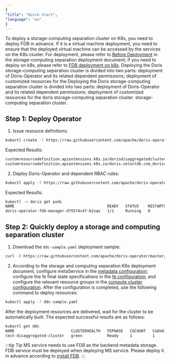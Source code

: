 ```yaml
---
{
"title": "Quick Start",
"language": "en"
}
---
```


<!-- 
Licensed to the Apache Software Foundation (ASF) under one
or more contributor license agreements.  See the NOTICE file
distributed with this work for additional information
regarding copyright ownership.  The ASF licenses this file
to you under the Apache License, Version 2.0 (the
"License"); you may not use this file except in compliance
with the License.  You may obtain a copy of the License at

  http://www.apache.org/licenses/LICENSE-2.0

Unless required by applicable law or agreed to in writing,
software distributed under the License is distributed on an
"AS IS" BASIS, WITHOUT WARRANTIES OR CONDITIONS OF ANY
KIND, either express or implied.  See the License for the
specific language governing permissions and limitations
under the License.
-->

To deploy a storage-computing separation cluster on K8s, you need to deploy FDB in advance. If it is a virtual machine deployment, you need to ensure that the deployed virtual machine can be accessed by the services on the K8s cluster. For deployment, please refer to [Before Deployment](../../../../compute-storage-decoupled/before-deployment) in the storage-computing separation deployment document; if you need to deploy on k8s, please refer to [FDB deployment on k8s](install-fdb.md).
Deploying the Doris storage-computing separation cluster is divided into two parts: deployment of Doris-Operator and its related dependent permissions; deployment of customized resources for the Deploying the Doris storage-computing separation cluster is divided into two parts: deployment of Doris-Operator and its related dependent permissions; deployment of customized resources for the doris storage-computing separation cluster.
storage-computing separation cluster.

## Step 1: Deploy Operator

1. Issue resource definitions:
```bash
kubectl create -f https://raw.githubusercontent.com/apache/doris-operator/master/config/crd/bases/crds.yaml
```

Expected Results:
```bash
customresourcedefinition.apiextensions.k8s.io/dorisdisaggregatedclusters.disaggregated.cluster.doris.com created
customresourcedefinition.apiextensions.k8s.io/doris.selectdb.com_dorisclusters.yaml created
```

2. Deploy Doris-Operator and dependent RBAC rules:

```bash
kubectl apply -f https://raw.githubusercontent.com/apache/doris-operator/master/config/operator/disaggregated-operator.yaml
```

Expected Results:

```bash
kubectl -n doris get pods
NAME                                         READY   STATUS    RESTARTS   AGE
doris-operator-fdb-manager-d75574c47-b2sqx   1/1     Running   0          11s
```

## Step 2: Quickly deploy a storage and computing separation cluster
1. Download the `ddc-sample.yaml` deployment sample:

```bash
curl -O https://raw.githubusercontent.com/apache/doris-operator/master/doc/examples/disaggregated/cluster/ddc-sample.yaml
```

2. According to the storage and computing separation K8s deployment document, configure metaService in the [metadata configuration](config-ms.md); configure the fe final state specifications in the [fe configuration](config-fe.md); and configure the relevant resource groups in the [compute cluster configuration](config-cg.md). After the configuration is completed, use the following command to deploy resources:
```bash
kubectl apply -f ddc-sample.yaml
```
After the deployment resources are delivered, wait for the cluster to be automatically built. The expected successful results are as follows:
```bash
kubectl get ddc
NAME                         CLUSTERHEALTH   FEPHASE   CGCOUNT   CGAVAILABLECOUNT   CGFULLAVAILABLECOUNT
test-disaggregated-cluster   green           Ready     1         1                  1
```
:::tip Tip
MS service needs to use FDB as the backend metadata storage. FDB service must be deployed when deploying MS service. Please deploy it in advance according to [install FDB](./install-fdb.md).
:::  
